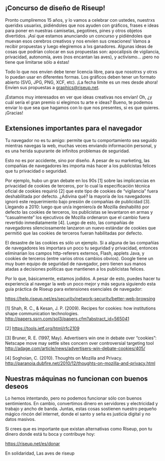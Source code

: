 ## ¡Concurso de diseño de Riseup!

Pronto cumpliremos 15 años, y lo vamos a celebrar con ustedes, nuestrxs 
queridxs usuarixs, pidiéndoles que nos ayuden con gráficos, frases e 
ideas para poner en nuestras camisetas, pegotines, pines y otros objetos 
divertidos. ¡Así que estamos anunciando un concurso y pidiéndoles que 
muevan esos cerebros creativos y nos envíen sus creaciones! Vamos a 
recibir propuestas y luego elegiremos a lxs ganadores. Algunas ideas de 
cosas que podrían colocar en sus propuestas son: apocalípsis de 
vigilancia, privacidad, autonomía, aves (nos encantan las aves), y 
activismo... ¡pero no tiene que limitarse sólo a éstas!

Todo lo que nos envíen debe tener licencia libre, para que nosotrxs y 
otrxs lo puedan usar en diferentes formas. Los gráficos deben tener un 
formato abierto (SVG, JPG, PNG, XCF, etc). ¡La fecha límite es un mes 
desde ahora! Envíen sus propuestas a graphics@riseup.net.

¡Estamos muy interesados en ver que ideas creativas nos envían! Oh, ¿y 
cuál sería el gran premio si elegimos tu arte e ideas? Bueno, te podemos 
enviar lo que sea que hagamos con lo que nos presentes, si es que 
quieres. ¡Gracias!

## Extensiones importantes para el navegador

Tu navegador no es tu amigo: permite que tu comportamiento sea seguido 
mientras navegas la web, muchas veces enviando información personal, y 
es una herida supurante de infinitos problemas de seguridad.

Esto no es por accidente, sino por diseño. A pesar de su marketing, las 
compañías de navegadores les importa más hacer a los publicistas felices 
que tu privacidad o seguridad.

Por ejemplo, hubo un gran debate en los 90s [1] sobre las implicancias 
en privacidad de cookies de terceros, por lo cual la especificación 
técnica oficial de cookies requirió [2] que este tipo de cookies de 
“vigilancia” fuera deshabilitada por defecto. ¿Adivina qué? la mayoría 
de los navegadores ignoró este requerimiento bajo presión de compañías 
de publicidad [3]. Llegando a 2010: luego que un/a ingeniero/a de 
Mozilla deshabilitó por defecto las cookies de terceros, los publicistas 
se levantaron en armas y “casualmente” los ejecutivos de Mozilla 
ordenaron que el cambio fuera revertido inmediatamente [4]. Luego de 
esto, las compañías de navegadores silenciosamente lanzaron un nuevo 
estándar de cookies que permitió que las cookies de terceros fueran 
habilitadas por defecto.

El desastre de las cookies es sólo un ejemplo. Si a alguna de las 
compañías de navegadores les importara un poco tu seguridad y 
privacidad, entonces eliminarían los campos http-referers externos, 
Flash, applets Java, y cookies de terceros (entre varios otros cambios 
obvios). Google tiene un muy buen equipo de seguridad de navegador, pero 
tienen sus manos atadas a decisiones políticas que mantienen a los 
publicistas felices.

Por lo que, básicamente, estamos jodidos. A pesar de esto, puedes hacer 
tu experiencia al navegar la web un poco mejor y más segura siguiendo 
esta guía práctica de Riseup para extensiones esenciales de navegador:

https://help.riseup.net/es/security/network-security/better-web-browsing

[1] Shah, R. C., & Kesan, J. P. (2009). Recipes for cookies: how 
institutions shape communication technologies. 
http://papers.ssrn.com/sol3/papers.cfm?abstract_id=565041

[2] https://tools.ietf.org/html/rfc2109

[3] Bruner, R. E. (1997, May). Advertisers win one in debate over 
“cookies”: Netscape move may settle sites concern over controversial 
targeting tool 
http://adage.com/article/news/advertisers-win-debate-cookies/405/

[4] Soghoian, C. (2010). Thoughts on Mozilla and Privacy. 
http://paranoia.dubfire.net/2010/12/thoughts-on-mozilla-and-privacy.html

## Nuestras máquinas no funcionan con buenos deseos

Lo hemos intentando, pero no podemos funcionar sólo con buenos 
sentimientos. En cambio, convertimos dinero en servidores y electricidad 
y trabajo y ancho de banda. Juntas, estas cosas sostienen nuestro 
pequeño mágico rincón del internet, donde el santo y seña es justicia 
digital y no datos masivos.

Si crees que es importante que existan alternativas como Riseup, pon tu 
dinero donde está tu boca y contribuye hoy:

   https://riseup.net/es/donar

En solidaridad,
Las aves de riseup